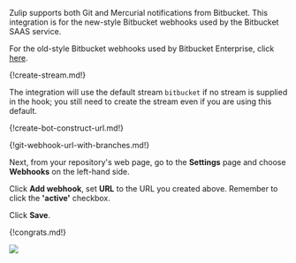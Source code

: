 Zulip supports both Git and Mercurial notifications from
Bitbucket. This integration is for the new-style Bitbucket
webhooks used by the Bitbucket SAAS service.

For the old-style Bitbucket webhooks used by Bitbucket Enterprise,
click [here](./bitbucket).

{!create-stream.md!}

The integration will use the default stream `bitbucket` if
no stream is supplied in the hook; you still need to create
the stream even if you are using this default.

{!create-bot-construct-url.md!}

{!git-webhook-url-with-branches.md!}

Next, from your repository's web page, go to the **Settings**
page and choose **Webhooks** on the left-hand side.

Click **Add webhook**, set **URL** to the URL you created above.
Remember to click the **'active'** checkbox.

Click **Save**.

{!congrats.md!}

![](/static/images/integrations/bitbucket/003.png)
